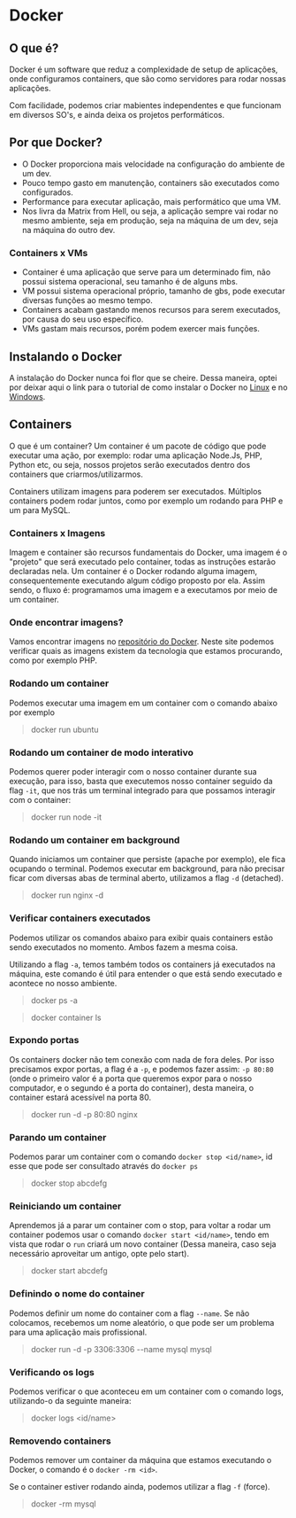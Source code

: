 # **Docker**
## **O que é?**
Docker é um software que reduz a complexidade de setup de aplicações, onde configuramos containers, que são como servidores para rodar nossas aplicações.

Com facilidade, podemos criar mabientes independentes e que funcionam em diversos SO's, e ainda deixa os projetos performáticos.

## **Por que Docker?**
- O Docker proporciona mais velocidade na configuração do ambiente de um dev.
- Pouco tempo gasto em manutenção, containers são executados como configurados.
- Performance para executar aplicação, mais performático que uma VM.
- Nos livra da Matrix from Hell, ou seja, a aplicação sempre vai rodar no mesmo ambiente, seja em produção, seja na máquina de um dev, seja na máquina do outro dev.

### **Containers x VMs**
- Container é uma aplicação que serve para um determinado fim, não possui sistema operacional, seu tamanho é de alguns mbs.
- VM possui sistema operacional próprio, tamanho de gbs, pode executar diversas funções ao mesmo tempo.
- Containers acabam gastando menos recursos para serem executados, por causa do seu uso específico.
- VMs gastam mais recursos, porém podem exercer mais funções.

## **Instalando o Docker**
A instalação do Docker nunca foi flor que se cheire. Dessa maneira, optei por deixar aqui o link para o tutorial de como instalar o Docker no [Linux](https://docs.docker.com/desktop/install/ubuntu/) e no [Windows](https://docs.docker.com/desktop/install/windows-install/).

## **Containers**
O que é um container? Um container é um pacote de código  que pode executar uma ação, por exemplo: rodar uma aplicação Node.Js, PHP, Python etc, ou seja, nossos projetos serão executados dentro dos containers que criarmos/utilizarmos.

Containers utilizam imagens para poderem ser executados. Múltiplos containers podem rodar juntos, como por exemplo um rodando para PHP e um para MySQL.

### **Containers x Imagens**
Imagem e container são recursos fundamentais do Docker, uma imagem é o "projeto" que será executado pelo container, todas as instruções estarão declaradas nela. Um container é o Docker rodando alguma imagem, consequentemente executando algum código proposto por ela. Assim sendo, o fluxo é: programamos uma imagem e a executamos por meio de um container.

### **Onde encontrar imagens?**
Vamos encontrar imagens no [repositório do Docker](https://hub.docker.com). Neste site podemos verificar quais as imagens existem da tecnologia que estamos procurando, como por exemplo PHP.

### **Rodando um container**
Podemos executar uma imagem em um container com o comando abaixo por exemplo
> docker run ubuntu

### **Rodando um container de modo interativo**
Podemos querer poder interagir com o nosso container durante sua execução, para isso, basta que executemos nosso container seguido da flag `-it`, que nos trás um terminal integrado para que possamos interagir com o container:
> docker run node -it

### **Rodando um container em background**
Quando iniciamos um container que persiste (apache por exemplo), ele fica ocupando o terminal. Podemos executar em background, para não precisar ficar com diversas abas de terminal aberto, utilizamos a flag `-d` (detached).
> docker run nginx -d

### **Verificar containers executados**
Podemos utilizar os comandos abaixo para exibir quais containers estão sendo executados no momento. Ambos fazem a mesma coisa.

Utilizando a flag `-a`, temos também todos os containers já executados na máquina, este comando é útil para entender o que está sendo executado e acontece no nosso ambiente.
> docker ps -a

> docker container ls

### **Expondo portas**
Os containers docker não tem conexão com nada de fora deles. Por isso precisamos expor portas, a flag é a `-p`, e podemos fazer assim: `-p 80:80` (onde o primeiro valor é a porta que queremos expor para o nosso computador, e o segundo é a porta do container), desta maneira, o container estará acessível na porta 80.
> docker run -d -p 80:80 nginx

### **Parando um container**
Podemos parar um container com o comando `docker stop <id/name>`, id esse que pode ser consultado através do `docker ps`
> docker stop abcdefg

### **Reiniciando um container**
Aprendemos já a parar um container com o stop, para voltar a rodar um container podemos usar o comando `docker start <id/name>`, tendo em vista que rodar o `run` criará um novo container (Dessa maneira, caso seja necessário aproveitar um antigo, opte pelo start).
> docker start abcdefg

### **Definindo o nome do container**
Podemos definir um nome do container com a flag `--name`. Se não colocamos, recebemos um nome aleatório, o que pode ser um problema para uma aplicação mais profissional.
> docker run -d -p 3306:3306 --name mysql mysql

### **Verificando os logs**
Podemos verificar o que aconteceu em um container com o comando logs, utilizando-o da seguinte maneira:
> docker logs \<id/name>

### **Removendo containers**
Podemos remover um container da máquina que estamos executando o Docker, o comando é o `docker -rm <id>`.

Se o container estiver rodando ainda, podemos utilizar a flag `-f` (force).
> docker -rm mysql


